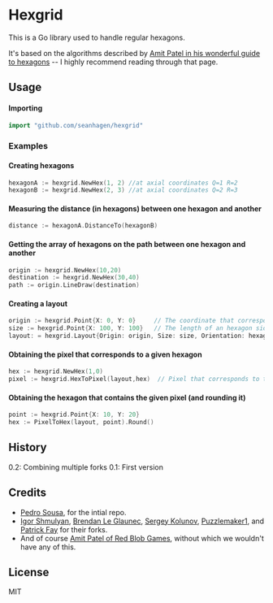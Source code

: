 # Hexgrid

This is a Go library used to handle regular hexagons.

It's based on the algorithms described by [Amit Patel in his wonderful guide to
hexagons](http://www.redblobgames.com/grids/hexagons/implementation.html) -- I
highly recommend reading through that page.

## Usage
#### Importing

```go
import "github.com/seanhagen/hexgrid"
```

### Examples

#### Creating hexagons

```go
hexagonA := hexgrid.NewHex(1, 2) //at axial coordinates Q=1 R=2
hexagonB := hexgrid.NewHex(2, 3) //at axial coordinates Q=2 R=3
```

#### Measuring the distance (in hexagons) between one hexagon and another

```go
distance := hexagonA.DistanceTo(hexagonB)
```

#### Getting the array of hexagons on the path between one hexagon and another

```go
origin := hexgrid.NewHex(10,20)
destination := hexgrid.NewHex(30,40)
path := origin.LineDraw(destination) 
```


#### Creating a layout

```go
origin := hexgrid.Point{X: 0, Y: 0}     // The coordinate that corresponds to the center of hexagon 0,0
size := hexgrid.Point{X: 100, Y: 100}   // The length of an hexagon side => 100
layout: = hexgrid.Layout{Origin: origin, Size: size, Orientation: hexagon.OrientationFlat}
```

#### Obtaining the pixel that corresponds to a given hexagon

```go
hex := hexgrid.NewHex(1,0)             
pixel := hexgrid.HexToPixel(layout,hex)  // Pixel that corresponds to the center of hex 1,0 (in the given layout)
```


#### Obtaining the hexagon that contains the given pixel (and rounding it)

```go
point := hexgrid.Point{X: 10, Y: 20}
hex := PixelToHex(layout, point).Round()
```

## History

0.2: Combining multiple forks
0.1: First version

## Credits

* [Pedro Sousa](https://github.com/pmcxs), for the intial repo.
* [Igor Shmulyan](https://github.com/ishmulyan), [Brendan Le
  Glaunec](https://github.com/Ullaakut), [Sergey
  Kolunov](https://github.com/Metaur),
  [Puzzlemaker1](https://github.com/Puzzlemaker1), and [Patrick
  Fay](https://github.com/tigger0jk) for their forks.
* And of course [Amit Patel of Red Blob
  Games](http://www.redblobgames.com/grids/hexagons/implementation.html),
  without which we wouldn't have any of this.

## License

MIT
